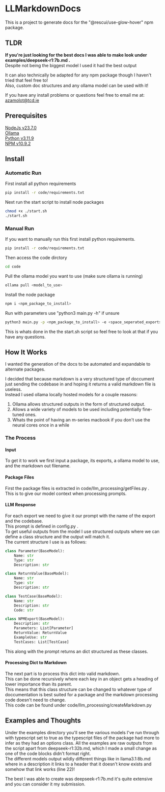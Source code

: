 # LLMarkdownDocs

This is a project to generate docs for the "@rescui/use-glow-hover" npm package.  

## TLDR

**If you're just looking for the best docs I was able to make look under examples/deepseek-r1:7b.md .**   
Despite not being the biggest model I used it had the best output

It can also technically be adapted for any npm package though I haven't tried that feel free to!   
Also, custom doc structures and any ollama model can be used with it!

If you have any install problems or questions feel free to email me at: azamolot@tcd.ie 

## Prerequisites 

[NodeJs v23.7.0](https://nodejs.org/en)  
[Ollama](https://ollama.com)  
[Python v3.11.9](https://www.python.org/downloads/release/python-3119/)  
[NPM v10.9.2](https://www.npmjs.com)

## Install

### Automatic Run

First install all python requirements
```bash
pip install -r code/requirements.txt
```
Next run the start script to install node packages 
```bash
chmod +x ./start.sh
./start.sh
```
### Manual Run

If you want to manually run this first install python requirements.

```bash
pip install -r code/requirements.txt
```

Then access the  code dirctory 
```bash
cd code
```
Pull the ollama model you want to use (make sure ollama is running)
```bash
ollama pull <model_to_use>
```
Install the node package
```bash
npm i <npm_package_to_install>
```
Run with parameters use "python3 main.py -h" if unsure
```bash
python3 main.py -p <npm_package_to_install> -e <space_seperated_exports> -m <model_to_use> -o <export_dir> -t <typescript_or_javascript>
```

This is whats done in the the start.sh script so feel free to look at that if you have any questions.


## How It Works

I wanted the generation of the docs to be automated and expandable to alternate packages.

I decided that because markdown is a very structured type of doccument just sending the codebase in and hoping it returns
a valid markdown file is useless.   
Instead I used ollama locally hosted models for a couple reasons:
1. Ollama allows structured outputs in the form of structured output.
2. Allows a wide variety of models to be used including potentially fine-tuned ones.
3. Whats the point of having an m-series macbook if you don't use the neural cores once in a while

### The Process

#### Input
To get it to work we first input a package, its exports, a ollama model to use, and the markdown out filename.

#### Package Files

First the package files is extracted in code/llm_processing/getFiles.py .  
This is to give our model context when processing prompts. 

####  LLM Response

For each export we need to give it our prompt with the name of the export and the codebase.  
This prompt is defined in config.py .  
To get useful outputs from the model I use structured outputs where we can define a class structure and the output will match it.  
The current structure I use is as follows:  
```python
class Parameter(BaseModel):
    Name: str
    Type: str
    Description: str

class ReturnValue(BaseModel):
    Name: str
    Type: str
    Description: str

class TestCase(BaseModel):
    Name: str
    Description: str
    Code: str

class NPMExport(BaseModel):
    Description: str
    Parameters: List[Parameter]
    ReturnValue: ReturnValue
    ExampleUse: str
    TestCases: List[TestCase]
```
This along with the prompt returns an dict structured as these classes.  

#### Processing Dict to Markdown
The next part is to process this dict into valid markdown.  
This can be done recursively where each key in an object gets a heading of lower importance than its parent.  
This means that this class structure can be changed to whatever type of doccumentation is best suited for a package and 
the markdown processing code doesn't need to change.  
This code can be found under code/llm_processing/createMarkdown.py

## Examples and Thoughts
Under the examples directory you'll see the various models I've run through with typescript set to true as the typescript files
of the package had more to infer as they had an options class.  All the examples are raw outputs from the script apart from deepseek-r1:32b.md, 
which I made a small change as one of the code blocks didn't format right.  
The different models output wildly different things like in llama3.1:8b.md where in a description it links to a header that it
doesn't know exists and somehow that link works (line 22)!

The best I was able to create was deepseek-r1:7b.md it's quite extensive and you can consider it my submission.